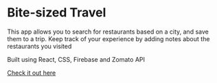 # Bite-sized Travel

This app allows you to search for restaurants based on a city, and save them to a trip. Keep track of your experience by adding notes about the restaurants you visited

Built using React, CSS, Firebase and Zomato API 

[Check it out here](https://bitesizedapp.github.io/biteSized/)

